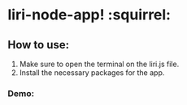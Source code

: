 # liri-node-app! :squirrel:

## How to use:

1. Make sure to open the terminal on the liri.js file.
2. Install the necessary packages for the app.

### Demo:
